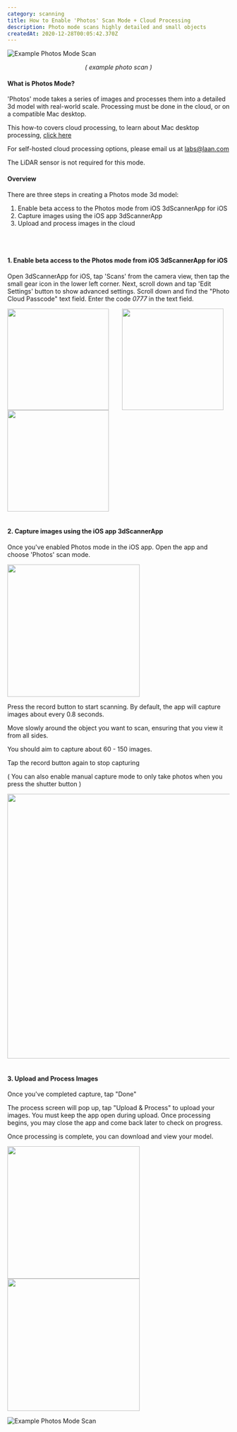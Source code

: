 ```yaml
---
category: scanning
title: How to Enable 'Photos' Scan Mode + Cloud Processing
description: Photo mode scans highly detailed and small objects
createdAt: 2020-12-28T00:05:42.370Z
---
```



![Example Photos Mode Scan](/images/shoe3d.png)
<p align="center">
<i>( example photo scan )</i>
</p>

#### What is Photos Mode? 
'Photos' mode takes a series of images and processes them into a detailed 3d model with real-world scale.
Processing must be done in the cloud, or on a compatible Mac desktop.

This how-to covers cloud processing, to learn about Mac desktop processing, [click here](/howtos/how-to-enable-photo-mode)

For self-hosted cloud processing options, please email us at labs@laan.com 

The LiDAR sensor is not required for this mode. 


#### Overview 

There are three steps in creating a Photos mode 3d model:
 1. Enable beta access to the Photos mode from iOS 3dScannerApp for iOS 
 2. Capture images using the iOS app 3dScannerApp 
 3. Upload and process images in the cloud 


</br>
</br>

#### 1. Enable beta access to the Photos mode from iOS 3dScannerApp for iOS 

Open 3dScannerApp for iOS, tap 'Scans' from the camera view, then tap the small gear icon in the lower left corner.
Next, scroll down and tap 'Edit Settings' button to show advanced settings. 
Scroll down and find the "Photo Cloud Passcode" text field. 
Enter the code *0777* in the text field.

<img style="float: left;" width="230" src="/images/tap-settings.jpg"/>

<img style="float: left; margin-left: 30px;" width="230" src="/images/advanced-settings.jpg"/>

<img width="230" src="/images/photo-cloud.jpg"/>

</br>
</br>


#### 2. Capture images using the iOS app 3dScannerApp 
Once you've enabled Photos mode in the iOS app. 
Open the app and choose 'Photos' scan mode.

<img width="300" src="/images/photo-scan-mode.jpg"/>


Press the record button to start scanning. 
By default, the app will capture images about every 0.8 seconds. 

Move slowly around the object you want to scan, ensuring that you view it from all sides.

You should aim to capture about 60 - 150 images. 

Tap the record button again to stop capturing

( You can also enable manual capture mode to only take photos when you press the shutter button )

<img width="600" src="/images/photo-mode-hands.jpg"/>


</br>
</br>


#### 3. Upload and Process Images


Once you've completed capture, tap "Done"

The process screen will pop up, tap "Upload & Process" to upload your images.
You must keep the app open during upload. Once processing begins, you may close the app and come back later to check on progress.

Once processing is complete, you can download and view your model. 

<img width="300" style="float: left;" src="/images/cloud-upload.jpg"/>
<img width="300" src="/images/bird-model.jpg"/>


</br>

![Example Photos Mode Scan](/images/bird-model.png)

</br>







